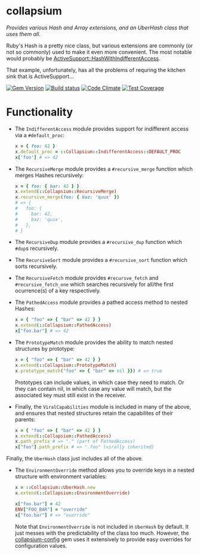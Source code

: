 # collapsium
*Provides various Hash and Array extensions, and an UberHash class that uses them all.*

Ruby's Hash is a pretty nice class, but various extensions are commonly (or not
so commonly) used to make it even more convenient. The most notable would
probably be [ActiveSupport::HashWithIndifferentAccess](http://apidock.com/rails/ActiveSupport/HashWithIndifferentAccess).

That example, unfortunately, has all the problems of requring the kitchen sink
that is ActiveSupport...

[![Gem Version](https://badge.fury.io/rb/collapsium.svg)](https://badge.fury.io/rb/collapsium)
[![Build status](https://travis-ci.org/jfinkhaeuser/collapsium.svg?branch=master)](https://travis-ci.org/jfinkhaeuser/collapsium)
[![Code Climate](https://codeclimate.com/github/jfinkhaeuser/collapsium/badges/gpa.svg)](https://codeclimate.com/github/jfinkhaeuser/collapsium)
[![Test Coverage](https://codeclimate.com/github/jfinkhaeuser/collapsium/badges/coverage.svg)](https://codeclimate.com/github/jfinkhaeuser/collapsium/coverage)

# Functionality

- The `IndifferentAccess` module provides support for indifferent access via a
  `#default_proc`:

  ```ruby
  x = { foo: 42 }
  x.default_proc = ::Collapsium::IndifferentAccess::DEFAULT_PROC
  x['foo'] # => 42
  ```
- The `RecursiveMerge` module provides a `#recursive_merge` function which merges
  Hashes recursively:

  ```ruby
  x = { foo: { bar: 42 } }
  x.extend(::Collapsium::RecursiveMerge)
  x.recursive_merge(foo: { baz: 'quux' })
  # => {
  #   foo: {
  #     bar: 42,
  #     baz: 'quux',
  #   },
  # }
  ```
- The `RecursiveDup` module provides a `#recursive_dup` function which `#dup`s
  recursively.
- The `RecursiveSort` module provides a `#recursive_sort` function which sorts
  recursively.
- The `RecursiveFetch` module provides `#recursve_fetch` and `#recursive_fetch_one`
  which searches recursively for all/the first ocurrence(s) of a key respectively.
- The `PathedAccess` module provides a pathed access method to nested Hashes:

  ```ruby
  x = { "foo" => { "bar" => 42 } }
  x.extend(::Collapsium::PathedAccess)
  x["foo.bar"] # => 42
  ```
- The `PrototypeMatch` module provides the ability to match nested structures
  by prototype:

  ```ruby
  x = { "foo" => { "bar" => 42 } }
  x.extend(::Collapsium::PrototypeMatch)
  x.prototype_match("foo" => { "bar" => nil }}) # => true
  ```

  Prototypes can include values, in which case they need to match. Or they can
  contain nil, in which case any value will match, but the associated key must
  still exist in the receiver.
- Finally, the `ViralCapabilities` module is included in many of the above,
  and ensures that nested structures retain the capabilites of their parents:

  ```ruby
  x = { "foo" => { "bar" => 42 } }
  x.extend(::Collapsium::PathedAccess)
  x.path_prefix # => "." (part of PathedAccess)
  x["foo"].path_prefix # => ".foo" (virally inherited)
  ```

Finally, the `UberHash` class just includes all of the above.

- The `EnvironmentOverride` method allows you to override keys in a nested
  structure with environment variables:

  ```ruby
  x = ::Collapsium::UberHash.new
  x.extend(::Collapsium::EnvironmentOverride)

  x["foo.bar"] = 42
  ENV["FOO_BAR"] = "override"
  x["foo.bar"] # => "override"
  ```

  Note that `EnvironmentOverride` is not included in `UberHash` by default.
  It just messes with the predictability of the class too much. However, the
  [collapsium-config](https://github.com/jfinkhaeuser/collapsium-config) gem
  uses it extensively to provide easy overrides for configuration values.
